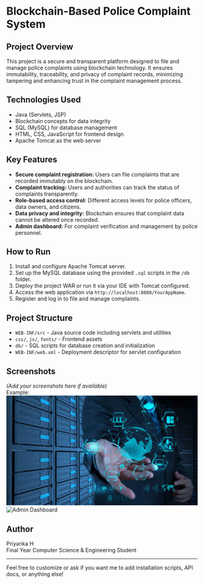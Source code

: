 # Blockchain-Based Police Complaint System

## Project Overview
This project is a secure and transparent platform designed to file and manage police complaints using blockchain technology. It ensures immutability, traceability, and privacy of complaint records, minimizing tampering and enhancing trust in the complaint management process.

## Technologies Used
- Java (Servlets, JSP)
- Blockchain concepts for data integrity
- SQL (MySQL) for database management
- HTML, CSS, JavaScript for frontend design
- Apache Tomcat as the web server

## Key Features
- **Secure complaint registration:** Users can file complaints that are recorded immutably on the blockchain.
- **Complaint tracking:** Users and authorities can track the status of complaints transparently.
- **Role-based access control:** Different access levels for police officers, data owners, and citizens.
- **Data privacy and integrity:** Blockchain ensures that complaint data cannot be altered once recorded.
- **Admin dashboard:** For complaint verification and management by police personnel.

## How to Run
1. Install and configure Apache Tomcat server.
2. Set up the MySQL database using the provided `.sql` scripts in the `/db` folder.
3. Deploy the project WAR or run it via your IDE with Tomcat configured.
4. Access the web application via `http://localhost:8080/YourAppName`.
5. Register and log in to file and manage complaints.

## Project Structure
- `WEB-INF/src` - Java source code including servlets and utilities
- `css/`, `js/`, `fonts/` - Frontend assets
- `db/` - SQL scripts for database creation and initialization
- `WEB-INF/web.xml` - Deployment descriptor for servlet configuration

## Screenshots
*(Add your screenshots here if available)*  
Example:  
![Home Page](img/home-image1.jpg)  
![Admin Dashboard](img/admin-dashboard.jpg)

## Author
Priyanka H  
Final Year Computer Science & Engineering Student

---

Feel free to customize or ask if you want me to add installation scripts, API docs, or anything else!
